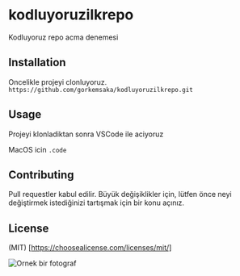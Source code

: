 # kodluyoruzilkrepo
Kodluyoruz repo acma denemesi 

## Installation 
Oncelikle projeyi clonluyoruz.
``` https://github.com/gorkemsaka/kodluyoruzilkrepo.git ```

## Usage
Projeyi klonladiktan sonra VSCode ile aciyoruz

MacOS icin
```.code ```

## Contributing
Pull requestler kabul edilir. Büyük değişiklikler için, lütfen önce neyi değiştirmek istediğinizi tartışmak için bir konu açınız.

## License
(MIT) [https://choosealicense.com/licenses/mit/]



 ![Ornek bir fotograf](image.png)
